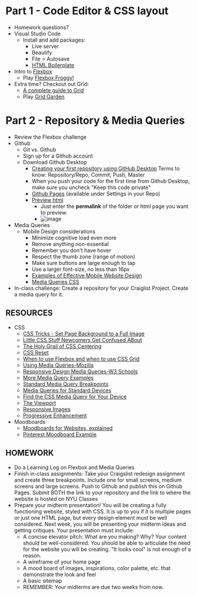 # Part 1 - Code Editor & CSS layout
* Homework questions?
* Visual Studio Code
  * Install and add packages:
    * Live server
    * Beautify
    * File > Autosave
    * [HTML Boilerplate](https://marketplace.visualstudio.com/items?itemName=sidthesloth.html5-boilerplate)
* Intro to [Flexbox](https://css-tricks.com/snippets/css/a-guide-to-flexbox/)
  * Play	[Flexbox Froggy!](https://flexboxfroggy.com/)
* Extra time? Checkout out Grid:
  * [A complete guide to Grid](https://css-tricks.com/snippets/css/complete-guide-grid/)
  * Play [Grid Garden](https://codepip.com/games/grid-garden/)
  
# Part 2 - Repository & Media Queries
* Review the Flexbox challenge
* Github
  * Git vs. Github
  * Sign up for a Github account
  * Download Github Desktop
    * [Creating your first repository using GitHub Desktop](https://help.github.com/en/desktop/getting-started-with-github-desktop/creating-your-first-repository-using-github-desktop) Terms to know: Repository/Repo, Commit, Push, Master
    * When you push your code for the first time from Github Desktop, make sure you uncheck "Keep this code private"
    * [Github Pages](https://pages.github.com/) (available under Settings in your Repo)
    * [Preview html](https://htmlpreview.github.io/?)
      * Just enter the **permalink** of the folder or html page you want to preview.
      * ![image](https://github.com/user-attachments/assets/774747f7-fc78-457c-9c56-4055279059be)
* Media Queries
  * Mobile Design considerations
    * Minimize cognitive load even more
    * Remove anything non-essential
    * Remember you don't have hover
    * Respect the thumb zone (range of motion)
    * Make sure buttons are large enough to tap
    * Use a larger font-size, no less than 16px
    * [Examples of Effective Mobile Website Design](https://www.impactbnd.com/examples-of-effective-mobile-website-design)
    * [Media Queries CSS](https://developer.mozilla.org/en-US/docs/Web/CSS/CSS_media_queries/Using_media_queries)
* In-class challenge: Create a repository for your Craiglist Project. Create a media query for it.
## RESOURCES
* CSS
  * [CSS Tricks - Set Page Background to a Full Image](http://css-tricks.com/perfect-full-page-background-image/)
  * [Little CSS Stuff Newcomers Get Confused ABout](http://css-tricks.com/little-css-stuff-newcomers-get-confused-about/)
  * [The Holy Grail of CSS Centering](http://webdesign.tutsplus.com/tutorials/the-holy-grail-of-css-centering--cms-22114)
  * [CSS Reset](https://meyerweb.com/eric/tools/css/reset/)
  * [When to use Flexbox and when to use CSS Grid](https://blog.logrocket.com/css-flexbox-vs-css-grid/)
  * [Using Media Queries-Mozilla](https://developer.mozilla.org/en-US/docs/Web/CSS/Media_Queries/Using_media_queries)
  * [Responsive Design Media Queries-W3 Schools](https://www.w3schools.com/css/css_rwd_mediaqueries.asp)
  * [More Media Query Examples](https://www.w3schools.com/css/css3_mediaqueries_ex.asp)
  * [Standard Media Query Breakpoints](https://teamtreehouse.com/community/are-there-standard-media-query-break-points)
  * [Media Queries for Standard Devices](https://css-tricks.com/snippets/css/media-queries-for-standard-devices/)
  * [Find the CSS Media Query for Your Device](http://cssmediaqueries.com/)
  * [The Viewport](https://www.w3schools.com/css/css_rwd_viewport.asp)
  * [Responsive Images](https://developer.mozilla.org/en-US/docs/Learn/HTML/Multimedia_and_embedding/Responsive_images)
  * [Progressive Enhancement](https://www.smashingmagazine.com/2009/04/progressive-enhancement-what-it-is-and-how-to-use-it/)
* Moodboards
  * [Moodboards for Websites, explained](https://www.smartbugmedia.com/blog/what-is-a-mood-board-and-how-can-it-influence-my-website-design)
  * [Pinterest Moodboard Example](https://www.pinterest.com/pin/331999803756049839/)
## HOMEWORK
* Do a Learning Log on Flexbox and Media Queries
* Finish in-class assignments: Take your Craigslist redesign assignment and create three breakpoints. Include one for small screens, medium screens and large screens. Push to Github and publish this on Github Pages. Submit BOTH the link to your repository and the link to where the website is hosted on NYU Classes
* Prepare your midterm presentation! You will be creating a fully functioning website, styled with CSS. It is up to you if it is multiple pages or just one HTML page, but every design element must be well considered. Next week, you will be presenting your midterm ideas and getting critiques. Your presentation must include:
  * A concise elevator pitch: What are you making? Why? Your content should be well-considered. You should be able to articulate the need for the website you will be creating. "It looks cool" is not enough of a reason.
  * A wireframe of your home page
  * A mood board of images, inspirations, color palette, etc. that demonstrate the look and feel
  * A basic sitemap
  * REMEMBER: Your midterms are due two weeks from now.
